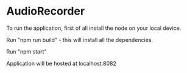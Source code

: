 # AudioRecorder

To run the application, first of all install the node on your local device.

Run "npm run build" - this will install all the dependencies.

Run "npm start"

Application will be hosted at localhost:8082
